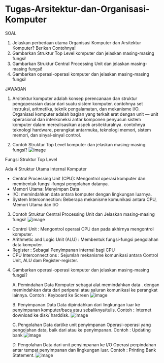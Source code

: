 # Tugas-Arsitektur-dan-Organisasi-Komputer
SOAL
1. Jelaskan perbedaan utama Organisasi Komputer dan Arsitektur Komputer? Berikan Contohnya!
2. Gambarkan Struktur Top Level komputer dan jelaskan masing-masing fungsi!
3. Gambarkan Struktur Central Processing Unit dan jelaskan masing-masing fungsi!
4. Gambarkan operasi-operasi komputer dan jelaskan masing-masing fungsi!

JAWABAN
1. Arsitektur komputer adalah konsep perencanaan dan struktur pengoperasian dasar dari suatu sistem komputer. contohnya set instruksi, aritmetika, teknik pengalamatan, dan mekanisme I/O. Organisasi komputer adalah bagian yang terkait erat dengan unit — unit operasional dan interkoneksi antar komponen penyusun sistem komputer dalam merealisasikan aspek arsitekturalnya. contohnya teknologi hardware, perangkat antarmuka, teknologi memori, sistem memori, dan sinyal-sinyal control.

2. Contoh Struktur Top Level komputer dan jelaskan masing-masing fungsi?
   ![image](https://github.com/LutfiaVirginiaPutri/Tugas-Arsitektur-dan-Organisasi-Komputer/assets/147362416/676b6f86-86e6-4a28-ab92-67fa6fb10f84)
   
 Fungsi Struktur Top Level
 
 Ada 4 Struktur Utama Internal Komputer
- Central Processing Unit (CPU): Mengontrol operasi komputer dan membentuk fungsi-fungsi pengolahan datanya.
- Memori Utama: Menyimpan Data
- I/O: memindahkan data antara komputer dengan lingkungan luarnya.
- System Interconnection: Beberapa mekanisme komunikasi antara CPU, Memori Utama dan I/O

3. Contoh Struktur Central Processing Unit dan Jelaskan masing-masing fungsi!
   ![image](https://github.com/LutfiaVirginiaPutri/Tugas-Arsitektur-dan-Organisasi-Komputer/assets/147362416/b4d236f4-5af8-4430-bd14-5f79e08dc7f5)

- Control Unit : Mengontrol operasi CPU dan pada akhirnya mengontrol komputer.
- Arithmetic and Logic Unit (ALU) : Membentuk fungsi-fungsi pengolahan data komputer.
- Register : Sebagai Penyimpanan internal bagi CPU
- CPU Interconnections : Sejumlah mekanisme komunikasi antara Control Unit, ALU dam Register-register.

4. Gambarkan operasi-operasi komputer dan jelaskan masing-masing fungsi?

   A. Pemindahan Data
Komputer sebagai alat memindahkan data . dengan memindahkan data dari periperal atau saluran komunikasi ke perangkat lainnya. Contoh : Keyboard ke Screen
![image](https://github.com/LutfiaVirginiaPutri/Tugas-Arsitektur-dan-Organisasi-Komputer/assets/147362416/4325c853-5927-442e-82b3-d61de5531cd4)

   B. Penyimpanan Data
Data dipindahkan dari lingkungan luar ke penyimpanan komputer/baca atau sebaliknya/tulis. Contoh : Internet download ke disk/ harddisk.
![image](https://github.com/LutfiaVirginiaPutri/Tugas-Arsitektur-dan-Organisasi-Komputer/assets/147362416/cf58a6c6-a0ac-4dc4-807c-ff985ecb82dc)

   C. Pengolahan Data dari/ke unit penyimpanan
Operasi-operasi yang pengolahan data, baik dari atau ke penyimpanan. Contoh : Updating bank
![image](https://github.com/LutfiaVirginiaPutri/Tugas-Arsitektur-dan-Organisasi-Komputer/assets/147362416/da782b43-69f2-41bf-ac61-5c0ee9930cd1)

   D. Pengolahan Data dari unit penyimpanan ke I/O
Operasi perpindahan antar tempat penyimpanan dan lingkungan luar. Contoh : Printing Bank Statement.
![image](https://github.com/LutfiaVirginiaPutri/Tugas-Arsitektur-dan-Organisasi-Komputer/assets/147362416/dce9294e-6972-4036-bd2d-77ae58d421a8)


